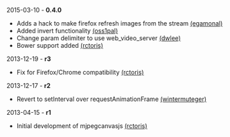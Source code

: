 2015-03-10 - **0.4.0**
 * Adds a hack to make firefox refresh images from the stream [(egamonal)](https://github.com/egamonal)
 * Added invert functionality [(oss1pal)](https://github.com/oss1pal)
 * Change param delimiter to use web_video_server [(dwlee)](https://github.com/dwlee)
 * Bower support added [(rctoris)](https://github.com/rctoris)

2013-12-19 - **r3**
 * Fix for Firefox/Chrome compatibility [(rctoris)](https://github.com/rctoris)

2013-12-17 - **r2**
 * Revert to setInterval over requestAnimationFrame [(wintermuteger)](https://github.com/wintermuteger)

2013-04-15 - **r1**
 * Initial development of mjpegcanvasjs [(rctoris)](https://github.com/rctoris/)
